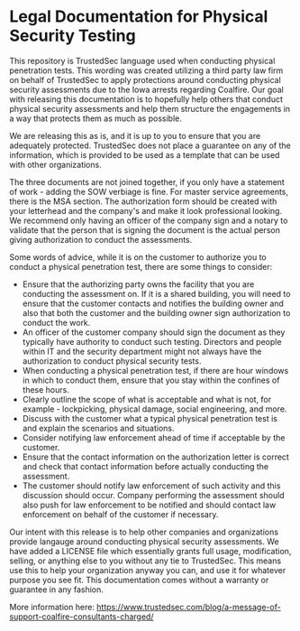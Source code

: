# Legal Documentation for Physical Security Testing

This repository is TrustedSec language used when conducting physical penetration tests. This wording was created utilizing a third party law firm on behalf of TrustedSec to apply protections around conducting physical security assessments due to the Iowa arrests regarding Coalfire.  Our goal with releasing this documentation is to hopefully help others that conduct physical security assessments and help them structure the engagements in a way that protects them as much as possible.

We are releasing this as is, and it is up to you to ensure that you are adequately protected. TrustedSec does not place a guarantee on any of the information, which is provided to be used as a template that can be used with other organizations.

The three documents are not joined together, if you only have a statement of work - adding the SOW verbiage is fine. For master service agreements, there is the MSA section. The authorization form should be created with your letterhead and the company's and make it look professional looking. We recommend only having an officer of the company sign and a notary to validate that the person that is signing the document is the actual person giving authorization to conduct the assessments.

Some words of advice, while it is on the customer to authorize you to conduct a physical penetration test, there are some things to consider:

* Ensure that the authorizing party owns the facility that you are conducting the assessment on. If it is a shared building, you will need to ensure that the customer contacts and notifies the building owner and also that both the customer and the building owner sign authorization to conduct the work.
* An officer of the customer company should sign the document as they typically have authority to conduct such testing. Directors and people within IT and the security department might not always have the authorization to conduct physical security tests.
* When conducting a physical penetration test, if there are hour windows in which to conduct them, ensure that you stay within the confines of these hours.
* Clearly outline the scope of what is acceptable and what is not, for example - lockpicking, physical damage, social engineering, and more.
* Discuss with the customer what a typical physical penetration test is and explain the scenarios and situations.
* Consider notifying law enforcement ahead of time if acceptable by the customer. 
* Ensure that the contact information on the authorization letter is correct and check that contact information before actually conducting the assessment.
* The customer should notify law enforcement of such activity and this discussion should occur. Company performing the assessment should also push for law enforcement to be notified and should contact law enforcement on behalf of the customer if necessary.

Our intent with this release is to help other companies and organizations provide langauge around conducting physical security assessments. We have added a LICENSE file which essentially grants full usage, modification, selling, or anything else to you without any tie to TrustedSec. This means use this to help your organization anyway you can, and use it for whatever purpose you see fit. This documentation comes without a warranty or guarantee in any fashion.

More information here: https://www.trustedsec.com/blog/a-message-of-support-coalfire-consultants-charged/
